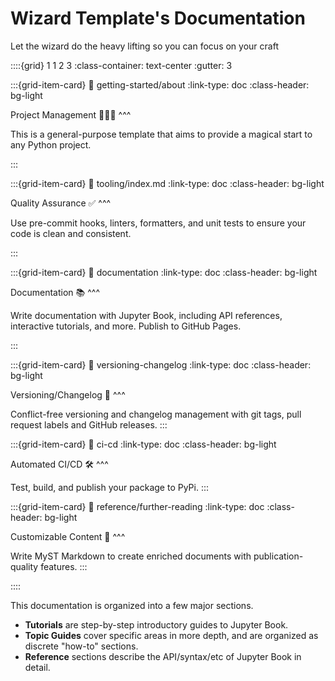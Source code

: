# Wizard Template's Documentation

Let the wizard do the heavy lifting so you can focus on your craft

::::{grid} 1 1 2 3
:class-container: text-center
:gutter: 3

:::{grid-item-card}
:link: getting-started/about
:link-type: doc
:class-header: bg-light

Project Management 🧙🏻‍♂️
^^^

This is a general-purpose template that aims to provide a magical start to any Python project.

:::

:::{grid-item-card}
:link: tooling/index.md
:link-type: doc
:class-header: bg-light

Quality Assurance ✅
^^^

Use pre-commit hooks, linters, formatters, and unit tests to ensure your code is clean and consistent.

:::

:::{grid-item-card}
:link: documentation
:link-type: doc
:class-header: bg-light

Documentation 📚
^^^

Write documentation with Jupyter Book, including API references, interactive tutorials, and more.
Publish to GitHub Pages.

:::

:::{grid-item-card}
:link: versioning-changelog
:link-type: doc
:class-header: bg-light

Versioning/Changelog 📜
^^^

Conflict-free versioning and changelog management with git tags, pull request labels and GitHub releases.
:::

:::{grid-item-card}
:link: ci-cd
:link-type: doc
:class-header: bg-light

Automated CI/CD 🛠️
^^^

Test, build, and publish your package to PyPi.
:::

:::{grid-item-card}
:link: reference/further-reading
:link-type: doc
:class-header: bg-light

Customizable Content 🎯
^^^

Write MyST Markdown to create enriched documents with publication-quality features.
:::

::::

This documentation is organized into a few major sections.

- **Tutorials** are step-by-step introductory guides to Jupyter Book.
- **Topic Guides** cover specific areas in more depth, and are organized as discrete "how-to" sections.
- **Reference** sections describe the API/syntax/etc of Jupyter Book in detail.
